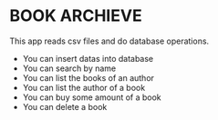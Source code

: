 # BOOK ARCHIEVE

This app reads csv files and do database operations.         
- You can insert datas into database        
- You can search by name         
- You can list the books of an author         
- You can list the author of a book      
- You can buy some amount of a book     
- You can delete a book     
